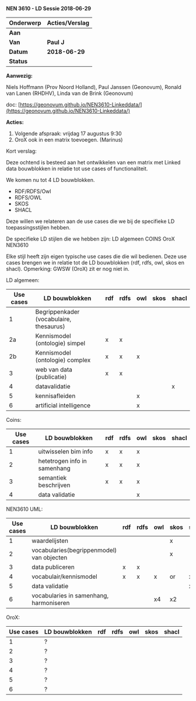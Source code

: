 ﻿**NEN 3610 - LD Sessie 2018-06-29**

| **Onderwerp** | **Acties/Verslag** |
| --- | --- |
| **Aan** |   |
| **Van** | **Paul J** |
| **Datum** | **2018-06-29** |
| **Status** |   |

**Aanwezig:**

Niels Hoffmann (Prov Noord Holland), Paul Janssen (Geonovum), Ronald van Lanen (RHDHV), Linda van de Brink (Geonovum)

doc: [https://geonovum.github.io/NEN3610-Linkeddata/](https://geonovum.github.io/NEN3610-Linkeddata/)



**Acties:**

1) Volgende afspraak: vrijdag 17 augustus 9:30
2) OroX ook in een matrix toevoegen. (Marinus)

Kort verslag:

Deze ochtend is besteed aan het ontwikkelen van een matrix met Linked data bouwblokken in relatie tot use cases of functionaliteit.

We komen nu tot 4 LD bouwblokken.
- RDF/RDFS/Owl
- RDFS/OWL
- SKOS
- SHACL

Deze willen we relateren aan de use cases die we bij de specifieke LD toepassingsstijlen hebben.

De specifieke LD stijlen die we hebben zijn:
LD algemeen
COINS
OroX
NEN3610

Elke stijl heeft zijn eigen typische use cases die die wil bedienen. Deze use cases brengen we in relatie tot de LD bouwblokken (rdf, rdfs, owl, skos en shacl).
Opmerking: GWSW (OroX) zit er nog niet in.

LD algemeen:

|Use cases	|LD bouwblokken | rdf | rdfs | owl | skos | shacl |
| --- | ---| --- | --- | --- | --- | --- |
|1 | Begrippenkader (vocabulaire, thesaurus) |  |  |  |  |  | 					
|2a | Kennismodel (ontologie) simpel | 			x | x	 | 	| | |  
 |2b | Kennismodel (ontologie) complex	 | x	 | x	 | x |  |  | 		
|3 | web van data (publicatie)		 | 	x	 | x |  |  |  |  |  | 			
|4 | datavalidatie			 |  |  |  |  | 	x | 
|5 | kennisafleiden				 |  |  |  x	|  |  | 
|6 | artificial intelligence	 |  |  | x |  |  | 



Coins:		
			
|Use cases	|LD bouwblokken  | rdf | rdfs | owl | skos | shacl | 
| --- | ---| --- | --- | --- | --- | --- |
|1|uitwisselen bim info|x|x|x|||		
|2|hetetrogen info in samenhang|x|	x|	x|||		
|3|semantiek beschrijven | x|	x|	x|||		
|4|data validatie| | |x| | |		



					

NEN3610 UML:

|Use cases	|LD bouwblokken	| rdf | rdfs | owl|skos|shacl|
| --- | ---| --- | --- | --- | --- | --- |
|1|waardelijsten	| | | |	x | |
|2|vocabularies(begrippenmodel)  van objecten	| | | | x | |	
|3|data publiceren	|x	| x	| | | |		
|4|vocabulair/kennismodel| x | x | x | or | x |
|5|data validatie| | | | | x |
|6|vocabularies in samenhang, harmoniseren| | |	x4 | x2	| |



OroX:

| Use cases	|LD bouwblokken	| rdf | rdfs | owl | skos | shacl |
| --- | ---| --- | --- | --- | --- | --- |
|1	|?| | | | | |					
|2	|?| | | | | |				
|3	|?| | | | | |			
|4	|?| | | | | |					
|5	|?| | | | | |
|6	|?| | | | | |								

